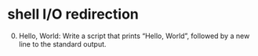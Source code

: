 # shell I/O redirection
0. Hello, World: Write a script that prints “Hello, World”, followed by a new line to the standard output.
